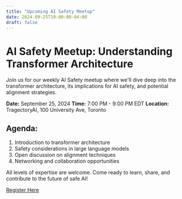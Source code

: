 ```yaml
---
title: "Upcoming AI Safety Meetup"
date: 2024-09-25T19:00:00-04:00
draft: false
---
```


# AI Safety Meetup: Understanding Transformer Architecture

Join us for our weekly AI Safety meetup where we'll dive deep into the transformer architecture, its implications for AI safety, and potential alignment strategies.

**Date:** September 25, 2024
**Time:** 7:00 PM - 9:00 PM EDT
**Location:** TragectoryAI, 100 University Ave, Toronto

## Agenda:
1. Introduction to transformer architecture
2. Safety considerations in large language models
3. Open discussion on alignment techniques
4. Networking and collaboration opportunities

All levels of expertise are welcome. Come ready to learn, share, and contribute to the future of safe AI!

[Register Here](#) <!-- Add actual registration link when available -->